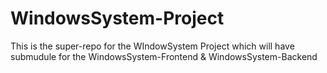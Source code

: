 # WindowsSystem-Project
This is the super-repo for the WIndowSystem Project which will have submudule for the WindowsSystem-Frontend &amp; WindowsSystem-Backend
